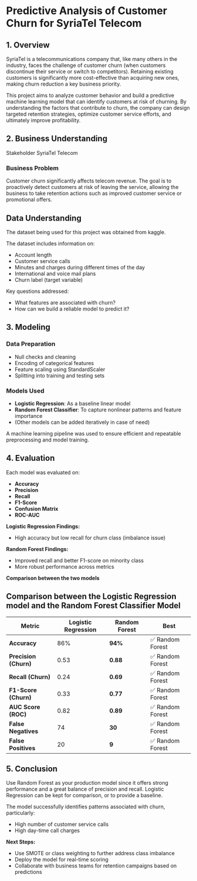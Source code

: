 #  Predictive Analysis of Customer Churn for SyriaTel Telecom
## 1. Overview
SyriaTel is a telecommunications company that, like many others in the industry, faces the challenge of customer churn (when customers discontinue their service or switch to competitors). Retaining existing customers is significantly more cost-effective than acquiring new ones, making churn reduction a key business priority.

This project aims to analyze customer behavior and build a predictive machine learning model that can identify customers at risk of churning. By understanding the factors that contribute to churn, the company can design targeted retention strategies, optimize customer service efforts, and ultimately improve profitability.

## 2. Business Understanding
Stakeholder
SyriaTel Telecom

### Business Problem
Customer churn significantly affects telecom revenue. The goal is to proactively detect customers at risk of leaving the service, allowing the business to take retention actions such as improved customer service or promotional offers.


## Data Understanding
The dataset being used for this project was obtained from kaggle.

The dataset includes information on:
- Account length
- Customer service calls
- Minutes and charges during different times of the day
- International and voice mail plans
- Churn label (target variable)

Key questions addressed:
- What features are associated with churn?
- How can we build a reliable model to predict it?


## 3. Modeling

### Data Preparation
- Null checks and cleaning
- Encoding of categorical features
- Feature scaling using StandardScaler
- Splitting into training and testing sets

### Models Used
- **Logistic Regression**: As a baseline linear model
- **Random Forest Classifier**: To capture nonlinear patterns and feature importance
- (Other models can be added iteratively in case of need)

A machine learning pipeline was used to ensure efficient and repeatable preprocessing and model training.

## 4. Evaluation

Each model was evaluated on:
- **Accuracy**
- **Precision**
- **Recall**
- **F1-Score**
- **Confusion Matrix**
- **ROC-AUC**

**Logistic Regression Findings:**
- High accuracy but low recall for churn class (imbalance issue)

**Random Forest Findings:**
- Improved recall and better F1-score on minority class
- More robust performance across metrics

**Comparison between the two models**

## Comparison between the Logistic Regression model and the Random Forest Classifier Model

| Metric                | **Logistic Regression** | **Random Forest** | **Best**        |
| --------------------- | ----------------------- | ----------------- | --------------- |
| **Accuracy**          | 86%                     | **94%**           | ✅ Random Forest |
| **Precision (Churn)** | 0.53                    | **0.88**          | ✅ Random Forest |
| **Recall (Churn)**    | 0.24                    | **0.69**          | ✅ Random Forest |
| **F1-Score (Churn)**  | 0.33                    | **0.77**          | ✅ Random Forest |
| **AUC Score (ROC)**   | 0.82                    | **0.89**          | ✅ Random Forest |
| **False Negatives**   | 74                      | **30**            | ✅ Random Forest |
| **False Positives**   | 20                      | **9**             | ✅ Random Forest |


## 5. Conclusion

Use Random Forest as your production model since it offers strong performance and a great balance of precision and recall. Logistic Regression can be kept for comparison, or to provide a baseline.

The model successfully identifies patterns associated with churn, particularly:
- High number of customer service calls
- High day-time call charges

**Next Steps:**
- Use SMOTE or class weighting to further address class imbalance
- Deploy the model for real-time scoring
- Collaborate with business teams for retention campaigns based on predictions

